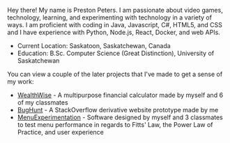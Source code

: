 Hey there! My name is Preston Peters.
I am passionate about video games, technology, learning, and experimenting with technology in 
a variety of ways. I am proficient with coding in Java, Javascript, C#, HTML5, and CSS and I have experience with Python, Node.js, React, Docker, and web APIs.

- Current Location: Saskatoon, Saskatchewan, Canada
- Education: B.Sc. Computer Science (Great Distinction), University of Saskatchewan


You can view a couple of the later projects that I've made to get a sense of my work:
- [WealthWise](https://github.com/PrestonPeters/WealthWise) - A multipurpose financial calculator made by myself and 6 of my classmates
- [BugHunt](https://github.com/PrestonPeters/BugHunt) - A StackOverflow derivative website prototype made by me
- [MenuExperimentation](https://github.com/PrestonPeters/MenuExperimentation) - Software designed by myself and 3 classmates to test menu performance in regards to Fitts' Law, the Power Law of Practice, and user experience
